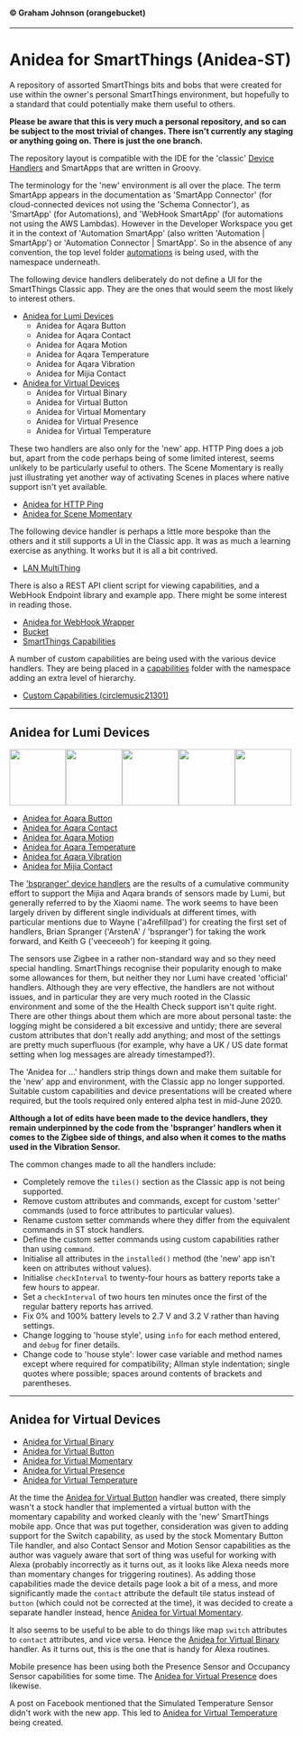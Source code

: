 #### &copy; Graham Johnson (orangebucket)
---

# Anidea for SmartThings (Anidea-ST)

A repository of assorted SmartThings bits and bobs that were created for use within the owner's personal SmartThings environment, but hopefully to a standard that could potentially make them useful to others.

**Please be aware that this is very much a personal repository, and so can be subject to the most trivial of changes. There isn't currently any staging or anything going on. There is just the one branch.**

The repository layout is compatible with the IDE for the 'classic' [Device Handlers](devicetypes/orangebucket) and SmartApps that are written in Groovy. 

The terminology for the 'new' environment is all over the place. The term SmartApp appears in the documentation as 'SmartApp Connector' (for cloud-connected devices not using the 'Schema Connector'), as 'SmartApp' (for Automations), and 'WebHook SmartApp' (for automations not using the AWS Lambdas). However in the Developer Workspace you get it in the context of  'Automation SmartApp' (also written 'Automation | SmartApp') or 'Automation Connector | SmartApp'. So in the absence of any convention, the top level folder [automations](automations) is being used, with the namespace underneath.

The following device handlers deliberately do not define a UI for the SmartThings Classic app. They are the ones that would seem the most likely to interest others.

- [Anidea for Lumi Devices](#anidea-for-lumi-devices)
  - Anidea for Aqara Button
  - Anidea for Aqara Contact
  - Anidea for Aqara Motion
  - Anidea for Aqara Temperature
  - Anidea for Aqara Vibration
  - Anidea for Mijia Contact
- [Anidea for Virtual Devices](#anidea-for-virtual-devices)
  - Anidea for Virtual Binary
  - Anidea for Virtual Button
  - Anidea for Virtual Momentary
  - Anidea for Virtual Presence
  - Anidea for Virtual Temperature

These two handlers are also only for the 'new' app. HTTP Ping does a job but, apart from the code perhaps being of some limited interest, seems unlikely to be particularly useful to others. The Scene Momentary is really just illustrating yet another way of activating Scenes in places where native support isn't yet available.

- [Anidea for HTTP Ping](devicetypes/orangebucket/anidea-for-http-ping.src/)
- [Anidea for Scene Momentary](devicetypes/orangebucket/anidea-for-scene-momentary.src/)

The following device handler is perhaps a little more bespoke than the others and it still supports a UI in the Classic app. It was as much a learning exercise as anything. It works but it is all a bit contrived.

- [LAN MultiThing](devicetypes/orangebucket/lan-multithing.src)

There is also a REST API client script for viewing capabilities, and a WebHook Endpoint library and example app. There might be some interest in reading those.

- [Anidea for WebHook Wrapper](automations/orangebucket/anidea-for-webhook-wrapper/)
- [Bucket](automations/orangebucket/bucket/)
- [SmartThings Capabilities](automations/orangebucket/smartthings-capabilities/)

A number of custom capabilities are being used with the various device handlers. They are being placed in a [capabilities](capabilities) folder with the namespace adding an extra level of hierarchy.

- [Custom Capabilities (circlemusic21301)](capabilities/circlemusic21301/)

---

## Anidea for Lumi Devices
<img src="https://raw.githubusercontent.com/orangebucket/Anidea-for-SmartThings/master/images/aqara_button.png" width="100"><img src="https://raw.githubusercontent.com/orangebucket/Anidea-for-SmartThings/master/images/aqara_contact.png" width="100"><img src="https://raw.githubusercontent.com/orangebucket/Anidea-for-SmartThings/master/images/aqara_motion.png" width="100"><img src="https://raw.githubusercontent.com/orangebucket/Anidea-for-SmartThings/master/images/aqara_temperature.png" width="100"><img src="https://raw.githubusercontent.com/orangebucket/Anidea-for-SmartThings/master/images/aqara_vibration.png" width="100">

- [Anidea for Aqara Button](devicetypes/orangebucket/anidea-for-aqara-button.src/)
- [Anidea for Aqara Contact](devicetypes/orangebucket/anidea-for-aqara-contact.src/)
- [Anidea for Aqara Motion](devicetypes/orangebucket/anidea-for-aqara-motion.src/)
- [Anidea for Aqara Temperature](devicetypes/orangebucket/anidea-for-aqara-temperature.src/)
- [Anidea for Aqara Vibration](devicetypes/orangebucket/anidea-for-aqara-vibration.src/)
- [Anidea for Mijia Contact](devicetypes/orangebucket/anidea-for-aqara-contact.src/)
  
The ['bspranger' device handlers](https://github.com/bspranger/Xiaomi) are the results of a cumulative community effort to support the Mijia and Aqara brands of sensors made by Lumi, but generally referred to by the Xiaomi name. The work seems to have been largely driven by different single individuals at different times, with particular mentions due to Wayne ('a4refillpad') for creating the first set of handlers, Brian Spranger ('ArstenA' / 'bspranger') for taking the work forward, and Keith G ('veeceeoh') for keeping it going. 

The sensors use Zigbee in a rather non-standard way and so they need special handling. SmartThings recognise their popularity enough to make some allowances for them, but neither they nor Lumi have created 'official' handlers. Although they are very effective, the handlers are not without issues, and in particular they are very much rooted in the Classic environment and some of the the Health Check support isn't quite right. There are other things about them which are more about personal taste: the logging might be considered a bit excessive and untidy; there are several custom attributes that don't really add anything; and most of the settings are pretty much superfluous (for example, why have a UK / US date format setting when log messages are already timestamped?). 

The 'Anidea for ...' handlers strip things down and make them suitable for the 'new' app and environment, with the Classic app no longer supported. Suitable custom capabilities and device presentations will be created where required, but the tools required only entered alpha test in mid-June 2020.

**Although a lot of edits have been made to the device handlers, they remain underpinned by the code from the 'bspranger' handlers when it comes to the Zigbee side of things, and also when it comes to the maths used in the Vibration Sensor.**

The common changes made to all the handlers include:

* Completely remove the `tiles()` section as the Classic app is not being supported.
* Remove custom attributes and commands, except for custom 'setter' commands (used to force attributes to particular values).
* Rename custom setter commands where they differ from the equivalent commands in ST stock handlers.
* Define the custom setter commands using custom capabilities rather than using `command`.
* Initialise all attributes in the `installed()` method (the 'new' app isn't keen on attributes without values).
* Initialise `checkInterval` to twenty-four hours as battery reports take a few hours to appear.
* Set a `checkInterval` of two hours ten minutes once the first of the regular battery reports has arrived.
* Fix 0% and 100% battery levels to 2.7 V and 3.2 V rather than having settings.
* Change logging to 'house style', using `info` for each method entered, and `debug` for finer details.
* Change code to 'house style': lower case variable and method names except where required for compatibility; Allman style indentation; single quotes where possible; spaces around contents of brackets and parentheses.

---

## Anidea for Virtual Devices

- [Anidea for Virtual Binary](devicetypes/orangebucket/anidea-for-virtual-binary.src)
- [Anidea for Virtual Button](devicetypes/orangebucket/anidea-for-virtual-button.src)
- [Anidea for Virtual Momentary](devicetypes/orangebucket/anidea-for-virtual-momentary.src)
- [Anidea for Virtual Presence](devicetypes/orangebucket/anidea-for-virtual-presence.src)
- [Anidea for Virtual Temperature](devicetypes/orangebucket/anidea-for-virtual-temperature.src)
  
At the time the [Anidea for Virtual Button](devicetypes/orangebucket/anidea-for-virtual-binary.src) handler was created, there simply wasn't a stock handler that implemented a virtual button with the momentary capability and worked cleanly with the 'new' SmartThings mobile app. Once that was put together, consideration was given to adding support for the Switch capability, as used by the stock Momentary Button Tile handler, and also Contact Sensor and Motion Sensor capabilities as the author was vaguely aware that sort of thing was useful for working with Alexa (probably incorrectly as it turns out, as it looks like Alexa needs more than momentary changes for triggering routines). As adding those capabilities made the device details page look a bit of a mess, and more significantly made the `contact` attribute the default tile status instead of `button` (which could not be corrected at the time), it was decided to create a separate handler instead, hence [Anidea for Virtual Momentary](devicetypes/orangebucket/anidea-for-virtual-momentary.src).

It also seems to be useful to be able to do things like map `switch` attributes to `contact` attributes, and vice versa. Hence the [Anidea for Virtual Binary](devicetypes/orangebucket/anidea-for-virtual-binary.src) handler. As it turns out, this is the one that is handy for Alexa routines.

Mobile presence has been using both the Presence Sensor and Occupancy Sensor capabilities for some time. The [Anidea for Virtual Presence](devicetypes/orangebucket/anidea-for-virtual-presence.src) does likewise.

A post on Facebook mentioned that the Simulated Temperature Sensor didn't work with the new app. This led to [Anidea for Virtual Temperature](devicetypes/orangebucket/anidea-for-virtual-temperature.src) being created.
